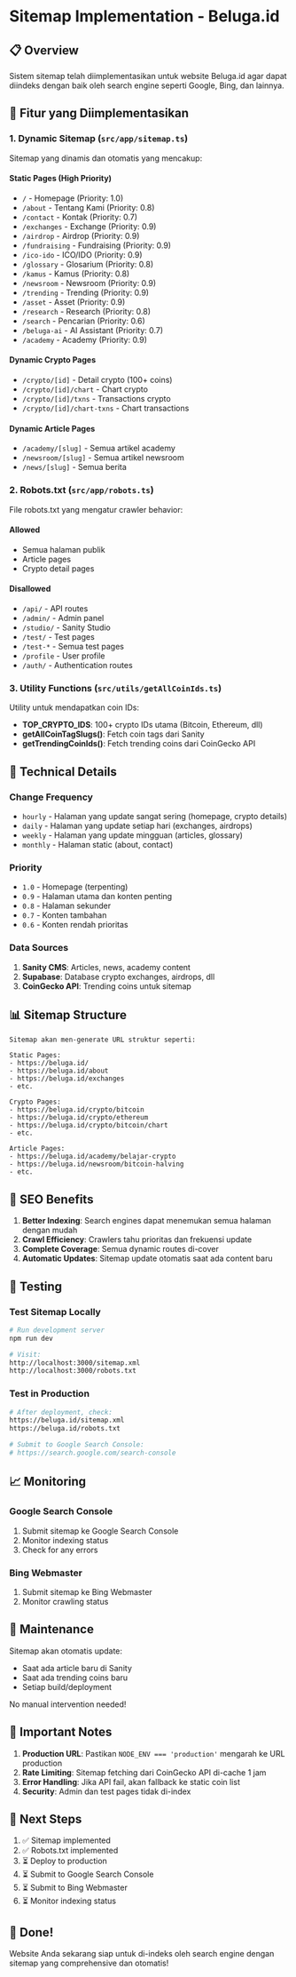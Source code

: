 # Sitemap Implementation - Beluga.id

## 📋 Overview

Sistem sitemap telah diimplementasikan untuk website Beluga.id agar dapat diindeks dengan baik oleh search engine seperti Google, Bing, dan lainnya.

## 🚀 Fitur yang Diimplementasikan

### 1. **Dynamic Sitemap** (`src/app/sitemap.ts`)

Sitemap yang dinamis dan otomatis yang mencakup:

#### **Static Pages** (High Priority)
- `/` - Homepage (Priority: 1.0)
- `/about` - Tentang Kami (Priority: 0.8)
- `/contact` - Kontak (Priority: 0.7)
- `/exchanges` - Exchange (Priority: 0.9)
- `/airdrop` - Airdrop (Priority: 0.9)
- `/fundraising` - Fundraising (Priority: 0.9)
- `/ico-ido` - ICO/IDO (Priority: 0.9)
- `/glossary` - Glosarium (Priority: 0.8)
- `/kamus` - Kamus (Priority: 0.8)
- `/newsroom` - Newsroom (Priority: 0.9)
- `/trending` - Trending (Priority: 0.9)
- `/asset` - Asset (Priority: 0.9)
- `/research` - Research (Priority: 0.8)
- `/search` - Pencarian (Priority: 0.6)
- `/beluga-ai` - AI Assistant (Priority: 0.7)
- `/academy` - Academy (Priority: 0.9)

#### **Dynamic Crypto Pages**
- `/crypto/[id]` - Detail crypto (100+ coins)
- `/crypto/[id]/chart` - Chart crypto
- `/crypto/[id]/txns` - Transactions crypto
- `/crypto/[id]/chart-txns` - Chart transactions

#### **Dynamic Article Pages**
- `/academy/[slug]` - Semua artikel academy
- `/newsroom/[slug]` - Semua artikel newsroom
- `/news/[slug]` - Semua berita

### 2. **Robots.txt** (`src/app/robots.ts`)

File robots.txt yang mengatur crawler behavior:

#### **Allowed**
- Semua halaman publik
- Article pages
- Crypto detail pages

#### **Disallowed**
- `/api/` - API routes
- `/admin/` - Admin panel
- `/studio/` - Sanity Studio
- `/test/` - Test pages
- `/test-*` - Semua test pages
- `/profile` - User profile
- `/auth/` - Authentication routes

### 3. **Utility Functions** (`src/utils/getAllCoinIds.ts`)

Utility untuk mendapatkan coin IDs:

- **TOP_CRYPTO_IDS**: 100+ crypto IDs utama (Bitcoin, Ethereum, dll)
- **getAllCoinTagSlugs()**: Fetch coin tags dari Sanity
- **getTrendingCoinIds()**: Fetch trending coins dari CoinGecko API

## 🔧 Technical Details

### **Change Frequency**
- `hourly` - Halaman yang update sangat sering (homepage, crypto details)
- `daily` - Halaman yang update setiap hari (exchanges, airdrops)
- `weekly` - Halaman yang update mingguan (articles, glossary)
- `monthly` - Halaman static (about, contact)

### **Priority**
- `1.0` - Homepage (terpenting)
- `0.9` - Halaman utama dan konten penting
- `0.8` - Halaman sekunder
- `0.7` - Konten tambahan
- `0.6` - Konten rendah prioritas

### **Data Sources**
1. **Sanity CMS**: Articles, news, academy content
2. **Supabase**: Database crypto exchanges, airdrops, dll
3. **CoinGecko API**: Trending coins untuk sitemap

## 📊 Sitemap Structure

```
Sitemap akan men-generate URL struktur seperti:

Static Pages:
- https://beluga.id/
- https://beluga.id/about
- https://beluga.id/exchanges
- etc.

Crypto Pages:
- https://beluga.id/crypto/bitcoin
- https://beluga.id/crypto/ethereum
- https://beluga.id/crypto/bitcoin/chart
- etc.

Article Pages:
- https://beluga.id/academy/belajar-crypto
- https://beluga.id/newsroom/bitcoin-halving
- etc.
```

## 🎯 SEO Benefits

1. **Better Indexing**: Search engines dapat menemukan semua halaman dengan mudah
2. **Crawl Efficiency**: Crawlers tahu prioritas dan frekuensi update
3. **Complete Coverage**: Semua dynamic routes di-cover
4. **Automatic Updates**: Sitemap update otomatis saat ada content baru

## 🧪 Testing

### Test Sitemap Locally
```bash
# Run development server
npm run dev

# Visit:
http://localhost:3000/sitemap.xml
http://localhost:3000/robots.txt
```

### Test in Production
```bash
# After deployment, check:
https://beluga.id/sitemap.xml
https://beluga.id/robots.txt

# Submit to Google Search Console:
# https://search.google.com/search-console
```

## 📈 Monitoring

### Google Search Console
1. Submit sitemap ke Google Search Console
2. Monitor indexing status
3. Check for any errors

### Bing Webmaster
1. Submit sitemap ke Bing Webmaster
2. Monitor crawling status

## 🔄 Maintenance

Sitemap akan otomatis update:
- Saat ada article baru di Sanity
- Saat ada trending coins baru
- Setiap build/deployment

No manual intervention needed!

## 🚨 Important Notes

1. **Production URL**: Pastikan `NODE_ENV === 'production'` mengarah ke URL production
2. **Rate Limiting**: Sitemap fetching dari CoinGecko API di-cache 1 jam
3. **Error Handling**: Jika API fail, akan fallback ke static coin list
4. **Security**: Admin dan test pages tidak di-index

## 📝 Next Steps

1. ✅ Sitemap implemented
2. ✅ Robots.txt implemented
3. ⏳ Deploy to production
4. ⏳ Submit to Google Search Console
5. ⏳ Submit to Bing Webmaster
6. ⏳ Monitor indexing status

## 🎉 Done!

Website Anda sekarang siap untuk di-indeks oleh search engine dengan sitemap yang comprehensive dan otomatis!




